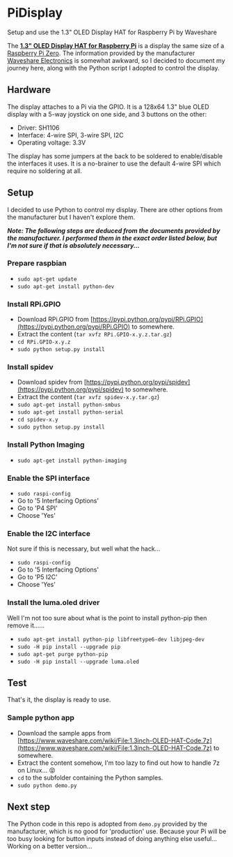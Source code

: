 # PiDisplay
Setup and use the 1.3" OLED Display HAT for Raspberry Pi by Waveshare

The **[1.3" OLED Display HAT for Raspberry Pi](https://www.waveshare.com/product/modules/oleds-lcds/oled/1.3inch-oled-hat.htm)** is a display the
same size of a [Raspberry Pi Zero](https://www.raspberrypi.org/products/raspberry-pi-zero/). The information
provided by the manufacturer [Waveshare Electronics](https://www.waveshare.com/) is somewhat awkward,
so I decided to document my journey here, along with the Python script I adopted to control the display.

## Hardware
The display attaches to a Pi via the GPIO.  It is a 128x64 1.3" blue OLED display with a 5-way
joystick on one side, and 3 buttons on the other:
* Driver: SH1106
* Interface: 4-wire SPI, 3-wire SPI, I2C
* Operating voltage: 3.3V

The display has some jumpers at the back to be soldered to enable/disable the interfaces it uses.
It is a no-brainer to use the default 4-wire SPI which require no soldering at all.

## Setup
I decided to use Python to control my display. There are other options from the manufacturer but I
haven't explore them.

_**Note: The following steps are deduced from the documents provided by the manufacturer. I performed them
in the exact order listed below, but I'm not sure if that is absolutely necessary...**_

### Prepare raspbian
* `sudo apt-get update`
* `sudo apt-get install python-dev`

### Install RPi.GPIO
* Download RPi.GPIO from [https://pypi.python.org/pypi/RPi.GPIO](https://pypi.python.org/pypi/RPi.GPIO) to somewhere.
* Extract the content (`tar xvfz RPi.GPIO-x.y.z.tar.gz`)
* `cd RPi.GPIO-x.y.z`
* `sudo python setup.py install`

### Install spidev
* Download spidev from [https://pypi.python.org/pypi/spidev](https://pypi.python.org/pypi/spidev) to somewhere.
* Extract the content (`tar xvfz spidev-x.y.tar.gz`)
* `sudo apt-get install python-smbus`
* `sudo apt-get install python-serial`
* `cd spidev-x.y`
* `sudo python setup.py install`

### Install Python Imaging
* `sudo apt-get install python-imaging`

### Enable the SPI interface
* `sudo raspi-config`
* Go to '5 Interfacing Options'
* Go to 'P4 SPI'
* Choose 'Yes'

### Enable the I2C interface
Not sure if this is necessary, but well what the hack...
* `sudo raspi-config`
* Go to '5 Interfacing Options'
* Go to 'P5 I2C'
* Choose 'Yes'

### Install the luma.oled driver
Well I'm not too sure about what is the point to install python-pip then remove it......
* `sudo apt-get install python-pip libfreetype6-dev libjpeg-dev`
* `sudo -H pip install --upgrade pip`
* `sudo apt-get purge python-pip`
* `sudo -H pip install --upgrade luma.oled`

## Test
That's it, the display is ready to use.

### Sample python app
* Download the sample apps from [https://www.waveshare.com/wiki/File:1.3inch-OLED-HAT-Code.7z](https://www.waveshare.com/wiki/File:1.3inch-OLED-HAT-Code.7z) to somewhere.
* Extract the content somehow, I'm too lazy to find out how to handle 7z on Linux... :stuck_out_tongue_closed_eyes:
* `cd` to the subfolder containing the Python samples.
* `sudo python demo.py`

## Next step
The Python code in this repo is adopted from `demo.py` provided by the manufacturer, which is no good for 'production' use. Because your Pi will be too busy looking for button inputs instead of doing anything else useful... Working on a better version...